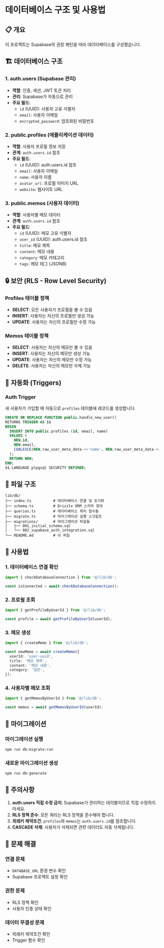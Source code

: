 # 데이터베이스 구조 및 사용법

## 📋 개요

이 프로젝트는 Supabase의 권장 패턴을 따라 데이터베이스를 구성했습니다.

## 🏗️ 데이터베이스 구조

### 1. auth.users (Supabase 관리)

- **역할**: 인증, 세션, JWT 토큰 처리
- **관리**: Supabase가 자동으로 관리
- **주요 필드**:
  - `id` (UUID): 사용자 고유 식별자
  - `email`: 사용자 이메일
  - `encrypted_password`: 암호화된 비밀번호

### 2. public.profiles (애플리케이션 데이터)

- **역할**: 사용자 프로필 정보 저장
- **관계**: `auth.users.id` 참조
- **주요 필드**:
  - `id` (UUID): auth.users.id 참조
  - `email`: 사용자 이메일
  - `name`: 사용자 이름
  - `avatar_url`: 프로필 이미지 URL
  - `website`: 웹사이트 URL

### 3. public.memos (사용자 데이터)

- **역할**: 사용자별 메모 데이터
- **관계**: `auth.users.id` 참조
- **주요 필드**:
  - `id` (UUID): 메모 고유 식별자
  - `user_id` (UUID): auth.users.id 참조
  - `title`: 메모 제목
  - `content`: 메모 내용
  - `category`: 메모 카테고리
  - `tags`: 메모 태그 (JSONB)

## 🔒 보안 (RLS - Row Level Security)

### Profiles 테이블 정책

- **SELECT**: 모든 사용자가 프로필을 볼 수 있음
- **INSERT**: 사용자는 자신의 프로필만 생성 가능
- **UPDATE**: 사용자는 자신의 프로필만 수정 가능

### Memos 테이블 정책

- **SELECT**: 사용자는 자신의 메모만 볼 수 있음
- **INSERT**: 사용자는 자신의 메모만 생성 가능
- **UPDATE**: 사용자는 자신의 메모만 수정 가능
- **DELETE**: 사용자는 자신의 메모만 삭제 가능

## 🔄 자동화 (Triggers)

### Auth Trigger

새 사용자가 가입할 때 자동으로 `profiles` 테이블에 레코드를 생성합니다.

```sql
CREATE OR REPLACE FUNCTION public.handle_new_user()
RETURNS TRIGGER AS $$
BEGIN
  INSERT INTO public.profiles (id, email, name)
  VALUES (
    NEW.id,
    NEW.email,
    COALESCE(NEW.raw_user_meta_data->>'name', NEW.raw_user_meta_data->>'full_name')
  );
  RETURN NEW;
END;
$$ LANGUAGE plpgsql SECURITY DEFINER;
```

## 📁 파일 구조

```
lib/db/
├── index.ts          # 데이터베이스 연결 및 초기화
├── schema.ts         # Drizzle ORM 스키마 정의
├── queries.ts        # 데이터베이스 쿼리 함수들
├── migrate.ts        # 마이그레이션 실행 스크립트
├── migrations/       # 마이그레이션 파일들
│   ├── 001_initial_schema.sql
│   └── 002_supabase_auth_integration.sql
└── README.md         # 이 파일
```

## 🚀 사용법

### 1. 데이터베이스 연결 확인

```typescript
import { checkDatabaseConnection } from '@/lib/db';

const isConnected = await checkDatabaseConnection();
```

### 2. 프로필 조회

```typescript
import { getProfileByUserId } from '@/lib/db';

const profile = await getProfileByUserId(userId);
```

### 3. 메모 생성

```typescript
import { createMemo } from '@/lib/db';

const newMemo = await createMemo({
  userId: 'user-uuid',
  title: '메모 제목',
  content: '메모 내용',
  category: '일반',
});
```

### 4. 사용자별 메모 조회

```typescript
import { getMemosByUserId } from '@/lib/db';

const memos = await getMemosByUserId(userId);
```

## 🔧 마이그레이션

### 마이그레이션 실행

```bash
npm run db:migrate:run
```

### 새로운 마이그레이션 생성

```bash
npm run db:generate
```

## 📝 주의사항

1. **auth.users 직접 수정 금지**: Supabase가 관리하는 테이블이므로 직접 수정하지 마세요.
2. **RLS 정책 준수**: 모든 쿼리는 RLS 정책을 준수해야 합니다.
3. **외래키 제약조건**: `profiles`와 `memos`는 `auth.users.id`를 참조합니다.
4. **CASCADE 삭제**: 사용자가 삭제되면 관련 데이터도 자동 삭제됩니다.

## 🐛 문제 해결

### 연결 문제

- `DATABASE_URL` 환경 변수 확인
- Supabase 프로젝트 설정 확인

### 권한 문제

- RLS 정책 확인
- 사용자 인증 상태 확인

### 데이터 무결성 문제

- 외래키 제약조건 확인
- Trigger 함수 확인
